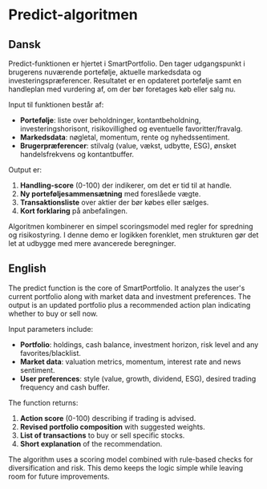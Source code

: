 # Predict-algoritmen

## Dansk

Predict-funktionen er hjertet i SmartPortfolio. Den tager udgangspunkt i brugerens nuværende portefølje, aktuelle markedsdata og investeringspræferencer. Resultatet er en opdateret portefølje samt en handleplan med vurdering af, om der bør foretages køb eller salg nu.

Input til funktionen består af:

- **Portefølje**: liste over beholdninger, kontantbeholdning, investeringshorisont, risikovillighed og eventuelle favoritter/fravalg.
- **Markedsdata**: nøgletal, momentum, rente og nyhedssentiment.
- **Brugerpræferencer**: stilvalg (value, vækst, udbytte, ESG), ønsket handelsfrekvens og kontantbuffer.

Output er:

1. **Handling-score** (0-100) der indikerer, om det er tid til at handle.
2. **Ny porteføljesammensætning** med foreslåede vægte.
3. **Transaktionsliste** over aktier der bør købes eller sælges.
4. **Kort forklaring** på anbefalingen.

Algoritmen kombinerer en simpel scoringsmodel med regler for spredning og risikostyring. I denne demo er logikken forenklet, men strukturen gør det let at udbygge med mere avancerede beregninger.

## English

The predict function is the core of SmartPortfolio. It analyzes the user's current portfolio along with market data and investment preferences. The output is an updated portfolio plus a recommended action plan indicating whether to buy or sell now.

Input parameters include:

- **Portfolio**: holdings, cash balance, investment horizon, risk level and any favorites/blacklist.
- **Market data**: valuation metrics, momentum, interest rate and news sentiment.
- **User preferences**: style (value, growth, dividend, ESG), desired trading frequency and cash buffer.

The function returns:

1. **Action score** (0-100) describing if trading is advised.
2. **Revised portfolio composition** with suggested weights.
3. **List of transactions** to buy or sell specific stocks.
4. **Short explanation** of the recommendation.

The algorithm uses a scoring model combined with rule-based checks for diversification and risk. This demo keeps the logic simple while leaving room for future improvements.

